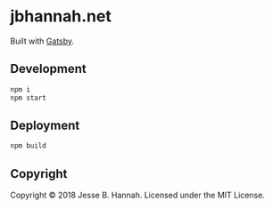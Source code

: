 # jbhannah.net

Built with [Gatsby](https://www.gatsbyjs.org).

## Development

```bash
npm i
npm start
```

## Deployment

```bash
npm build
```

## Copyright

Copyright © 2018 Jesse B. Hannah. Licensed under the MIT License.
